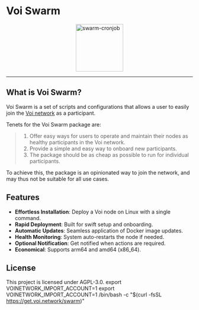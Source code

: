 # Voi Swarm

<img src="assets/Voi_Logo_Purple_on_White_Background.png" alt="swarm-cronjob" width="128px" style="display: block; margin-left: auto; margin-right: auto"/>

---

## What is Voi Swarm?

Voi Swarm is a set of scripts and configurations that allows a user to easily join the [Voi network](https://docs.voi.network) as
a participant.

Tenets for the Voi Swarm package are:

> 1. Offer easy ways for users to operate and maintain their nodes as healthy participants in the Voi network.
> 2. Provide a simple and easy way to onboard new participants.
> 3. The package should be as cheap as possible to run for individual participants.

To achieve this, the package is an opinionated way to join the network, and may thus not be suitable for
all use cases.

## Features

- **Effortless Installation**: Deploy a Voi node on Linux with a single command.
- **Rapid Deployment**: Built for swift setup and onboarding.
- **Automatic Updates**: Seamless application of Docker image updates.
- **Health Monitoring**: System auto-restarts the node if needed.
- **Optional Notification**: Get notified when actions are required.
- **Economical**: Supports arm64 and amd64 (x86_64).

## License

This project is licensed under AGPL-3.0.
export VOINETWORK_IMPORT_ACCOUNT=1
export VOINETWORK_IMPORT_ACCOUNT=1
/bin/bash -c "$(curl -fsSL https://get.voi.network/swarm)"
